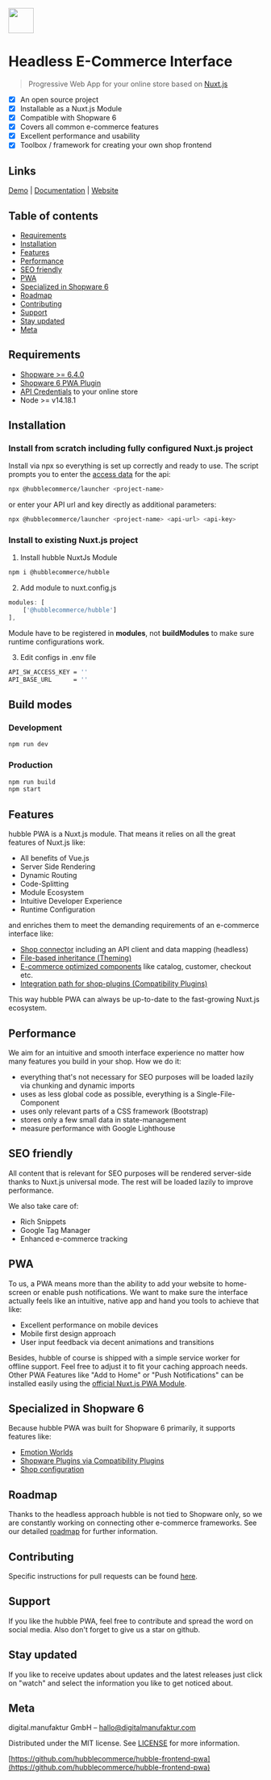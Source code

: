 <br>

<img src="https://docs.hubblecommerce.io/assets/images/hubblelogo.svg" style="height:50px" />

# Headless E-Commerce Interface
> Progressive Web App for your online store based on [Nuxt.js](https://nuxtjs.org/)

- [x] An open source project
- [x] Installable as a Nuxt.js Module
- [x] Compatible with Shopware 6
- [x] Covers all common e-commerce features
- [x] Excellent performance and usability
- [x] Toolbox / framework for creating your own shop frontend

## Links
[Demo](https://demo.hubblestudio.io/) |
[Documentation](https://docs.hubblecommerce.io/pwa/what/overview.html#features) |
[Website](https://www.hubblecommerce.io/de)

## Table of contents
- [Requirements](#requirements)
- [Installation](#installation)
- [Features](#features)
- [Performance](#performance)
- [SEO friendly](#seo-friendly)
- [PWA](#pwa)
- [Specialized in Shopware 6](#specialized-in-shopware-6)
- [Roadmap](#roadmap)
- [Contributing](#contributing)
- [Support](#support)
- [Stay updated](#stay-updated)
- [Meta](#meta)

## Requirements
- [Shopware >= 6.4.0](https://developer.shopware.com/docs/guides/installation)
- [Shopware 6 PWA Plugin](https://github.com/elkmod/SwagShopwarePwa)
- [API Credentials](https://docs.shopware.com/en/shopware-6-en/settings/saleschannel#api-access) to your online store
- Node >= v14.18.1

## Installation

### Install from scratch including fully configured Nuxt.js project

Install via npx so everything is set up correctly and ready to use. The script prompts you to enter the
[access data](https://docs.shopware.com/en/shopware-6-en/settings/saleschannel#api-access) for the api:
```sh
npx @hubblecommerce/launcher <project-name>
```
or enter your API url and key directly as additional parameters:
```sh
npx @hubblecommerce/launcher <project-name> <api-url> <api-key>
```

### Install to existing Nuxt.js project

1. Install hubble NuxtJs Module
```sh
npm i @hubblecommerce/hubble
```

2. Add module to nuxt.config.js
```js
modules: [
    ['@hubblecommerce/hubble']
],
```

Module have to be registered in **modules**, not **buildModules** to make sure runtime configurations work.

3. Edit configs in .env file
```sh
API_SW_ACCESS_KEY = ''
API_BASE_URL      = ''
```

## Build modes

### Development

```sh
npm run dev
```

### Production

```sh
npm run build
npm start
```

## Features
hubble PWA is a Nuxt.js module.
That means it relies on all the great features of Nuxt.js like:
- All benefits of Vue.js
- Server Side Rendering
- Dynamic Routing
- Code-Splitting
- Module Ecosystem
- Intuitive Developer Experience
- Runtime Configuration

and enriches them to meet the demanding requirements of an e-commerce interface like:
- [Shop connector](https://docs.hubblecommerce.io/pwa/architecture/shop-connection.html) including an API client and data mapping (headless)
- [File-based inheritance (Theming)](https://docs.hubblecommerce.io/pwa/architecture/filebasedinheritance.html)
- [E-commerce optimized components](https://docs.hubblecommerce.io/pwa/architecture/components.html) like catalog, customer, checkout etc.
- [Integration path for shop-plugins (Compatibility Plugins)](https://docs.hubblecommerce.io/pwa/shopware/shopwareplugins.html)

This way hubble PWA can always be up-to-date to the fast-growing Nuxt.js ecosystem.

## Performance
We aim for an intuitive and smooth interface experience no matter how many features you build in your shop.
How we do it:
- everything that's not necessary for SEO purposes will be loaded lazily via chunking and dynamic imports
- uses as less global code as possible, everything is a Single-File-Component
- uses only relevant parts of a CSS framework (Bootstrap)
- stores only a few small data in state-management
- measure performance with Google Lighthouse

## SEO friendly
All content that is relevant for SEO purposes will be rendered server-side thanks to Nuxt.js universal mode.
The rest will be loaded lazily to improve performance. <br>

We also take care of:
- Rich Snippets
- Google Tag Manager
- Enhanced e-commerce tracking

## PWA
To us, a PWA means more than the ability to add your website to home-screen or enable push notifications.
We want to make sure the interface actually feels like an intuitive, native app and hand you tools to achieve that like:
- Excellent performance on mobile devices
- Mobile first design approach
- User input feedback via decent animations and transitions

Besides, hubble of course is shipped with a simple service worker for offline support.
Feel free to adjust it to fit your caching approach needs.
Other PWA Features like "Add to Home" or "Push Notifications" can be installed easily
using the [official Nuxt.js PWA Module](https://pwa.nuxtjs.org/).

## Specialized in Shopware 6
Because hubble PWA was built for Shopware 6 primarily, it supports features like:
- [Emotion Worlds](https://docs.hubblecommerce.io/pwa/shopware/shopwareemotion.html)
- [Shopware Plugins via Compatibility Plugins](https://docs.hubblecommerce.io/pwa/shopware/shopwareplugins.html)
- [Shop configuration](https://docs.hubblecommerce.io/pwa/shopware/shopwareplugins.html#how-do-i-access-my-plugin-configurations)

## Roadmap
Thanks to the headless approach hubble is not tied to Shopware only,
so we are constantly working on connecting other e-commerce frameworks.
See our detailed [roadmap](https://docs.hubblecommerce.io/pwa/what/roadmap.html) for further information.

## Contributing

Specific instructions for pull requests can be found [here](https://docs.hubblecommerce.io/pwa/contribution/contributionpwa.md).

## Support

If you like the hubble PWA, feel free to contribute and spread the word on social media.
Also don't forget to give us a star on github.

## Stay updated

If you like to receive updates about updates and the latest releases just click on "watch" and select the information
you like to get noticed about.

## Meta

digital.manufaktur GmbH – hallo@digitalmanufaktur.com

Distributed under the MIT license. See [LICENSE](https://github.com/hubblecommerce/hubble-frontend-pwa/blob/main/LICENSE) for more information.

[https://github.com/hubblecommerce/hubble-frontend-pwa](https://github.com/hubblecommerce/hubble-frontend-pwa)
